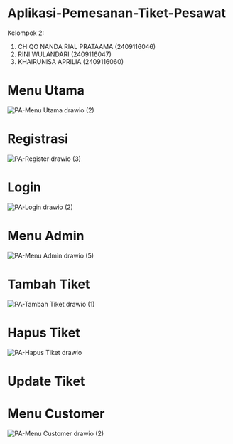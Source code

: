 # Aplikasi-Pemesanan-Tiket-Pesawat
Kelompok 2:

1.	CHIQO NANDA RIAL PRATAAMA	(2409116046) 
2.	RINI WULANDARI	(2409116047)
3.	KHAIRUNISA APRILIA	(2409116060)


# Menu Utama
![PA-Menu Utama drawio (2)](https://github.com/user-attachments/assets/25192355-1eba-4eb2-a16f-cb3ba49bf700)

# Registrasi 
![PA-Register drawio (3)](https://github.com/user-attachments/assets/a68b62d9-c7ca-487f-a686-339b56af4eb5)

# Login
![PA-Login drawio (2)](https://github.com/user-attachments/assets/b4680f14-94c2-4f73-a60e-9f0c48ba0ed6)

# Menu Admin
![PA-Menu Admin drawio (5)](https://github.com/user-attachments/assets/29925237-b38b-4850-8553-3950908f34b2)

# Tambah Tiket
![PA-Tambah Tiket drawio (1)](https://github.com/user-attachments/assets/4f282b6f-b032-4896-95a8-ec076f91f3a5)

# Hapus Tiket
![PA-Hapus Tiket drawio](https://github.com/user-attachments/assets/0b4eff19-73ae-4656-9b5d-719cf4da120e)

# Update Tiket


# Menu Customer
![PA-Menu Customer drawio (2)](https://github.com/user-attachments/assets/ea90ded6-6ea2-440b-981d-304e139bc726)


